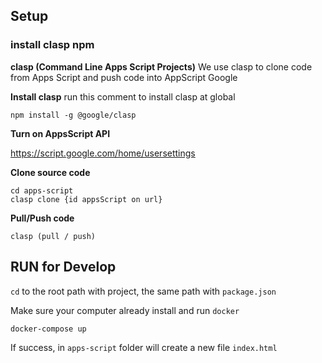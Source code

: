 ## Setup

### install clasp npm
**clasp (Command Line Apps Script Projects)**
We use clasp to clone code from Apps Script and push code into AppScript Google

**Install clasp**
run this comment to install clasp at global
```
npm install -g @google/clasp
```

**Turn on AppsScript API**

https://script.google.com/home/usersettings

**Clone source code**
```
cd apps-script
clasp clone {id appsScript on url}
```

**Pull/Push code**
```
clasp (pull / push)
```
## RUN for Develop

`cd` to the root path with project, the same path with `package.json`

Make sure your computer already install and run `docker`

```
docker-compose up
```
If success, in `apps-script` folder will create a new file `index.html`

